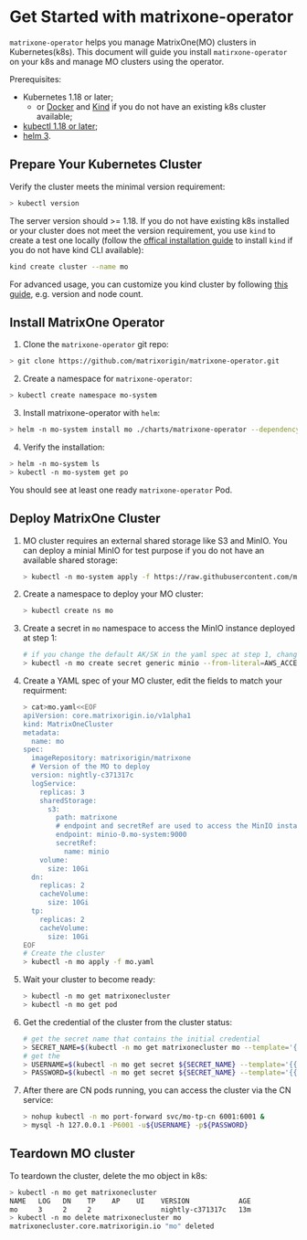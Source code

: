 # Get Started with matrixone-operator

`matrixone-operator` helps you manage MatrixOne(MO) clusters in Kubernetes(k8s). This document will guide you install `matirxone-operator` on your k8s and manage MO clusters using the operator.

Prerequisites:

- Kubernetes 1.18 or later;
   - or [Docker](https://docs.docker.com/engine/install/) and [Kind](https://kind.sigs.k8s.io/docs/user/quick-start/#installation) if you do not have an existing k8s cluster available;
- [kubectl 1.18 or later](https://kubernetes.io/docs/tasks/tools/);
- [helm 3](https://helm.sh/docs/intro/install/).

## Prepare Your Kubernetes Cluster

Verify the cluster meets the minimal version requirement:

```bash
> kubectl version
```

The server version should >= 1.18.
If you do not have existing k8s installed or your cluster does not meet the version requirement, you use `kind` to create a test one locally (follow the [offical installation guide](https://kind.sigs.k8s.io/docs/user/quick-start/#installation) to install `kind` if you do not have kind CLI available):

```bash
kind create cluster --name mo
```

For advanced usage, you can customize you kind cluster by following [this guide](https://kind.sigs.k8s.io/docs/user/configuration/), e.g. version and node count.

## Install MatrixOne Operator

1. Clone the `matrixone-operator` git repo:

```bash
> git clone https://github.com/matrixorigin/matrixone-operator.git
```

2. Create a namespace for `matrixone-operator`:

```bash
> kubectl create namespace mo-system
```

3. Install matrixone-operator with `helm`:

```bash
> helm -n mo-system install mo ./charts/matrixone-operator --dependency-update
```

4. Verify the installation:

```bash
> helm -n mo-system ls
> kubectl -n mo-system get po
```

You should see at least one ready `matrixone-operator` Pod.

## Deploy MatrixOne Cluster

1. MO cluster requires an external shared storage like S3 and MinIO. You can deploy a minial MinIO for test purpose if you do not have an available shared storage:

    ```bash
    > kubectl -n mo-system apply -f https://raw.githubusercontent.com/matrixorigin/matrixone-operator/main/examples/minio.yaml
    ```

2. Create a namespace to deploy your MO cluster:

    ```bash
    > kubectl create ns mo
    ```

3. Create a secret in `mo` namespace to access the MinIO instance deployed at step 1:

    ```bash
    # if you change the default AK/SK in the yaml spec at step 1, change it in this step accordingly
    > kubectl -n mo create secret generic minio --from-literal=AWS_ACCESS_KEY_ID=minio --from-literal=AWS_SECRET_ACCESS_KEY=minio123
    ```

4. Create a YAML spec of your MO cluster, edit the fields to match your requirment:

    ```bash
    > cat>mo.yaml<<EOF
    apiVersion: core.matrixorigin.io/v1alpha1
    kind: MatrixOneCluster
    metadata:
      name: mo
    spec:
      imageRepository: matrixorigin/matrixone
      # Version of the MO to deploy
      version: nightly-c371317c
      logService:
        replicas: 3
        sharedStorage:
          s3:
            path: matrixone
            # endpoint and secretRef are used to access the MinIO instance deployed at step 1
            endpoint: minio-0.mo-system:9000
            secretRef:
              name: minio
        volume:
          size: 10Gi
      dn:
        replicas: 2
        cacheVolume:
          size: 10Gi
      tp:
        replicas: 2
        cacheVolume:
          size: 10Gi
    EOF
    # Create the cluster
    > kubectl -n mo apply -f mo.yaml
    ```

5. Wait your cluster to become ready:

    ```bash
    > kubectl -n mo get matrixonecluster
    > kubectl -n mo get pod
    ```

6. Get the credential of the cluster from the cluster status:

   ```bash
   # get the secret name that contains the initial credential
   > SECRET_NAME=$(kubectl -n mo get matrixonecluster mo --template='{{.status.credentialRef.name}}')
   # get the 
   > USERNAME=$(kubectl -n mo get secret ${SECRET_NAME} --template='{{.data.username}}' | base64 -d)
   > PASSWORD=$(kubectl -n mo get secret ${SECRET_NAME} --template='{{.data.password}}' | base64 -d)
   ```
   
7. After there are CN pods running, you can access the cluster via the CN service:

    ```bash
    > nohup kubectl -n mo port-forward svc/mo-tp-cn 6001:6001 &
    > mysql -h 127.0.0.1 -P6001 -u${USERNAME} -p${PASSWORD}
    ```
   

## Teardown MO cluster

To teardown the cluster, delete the mo object in k8s:

```bash
> kubectl -n mo get matrixonecluster
NAME   LOG   DN    TP    AP    UI    VERSION            AGE
mo     3     2     2                 nightly-c371317c   13m
> kubectl -n mo delete matrixonecluster mo
matrixonecluster.core.matrixorigin.io "mo" deleted
```
